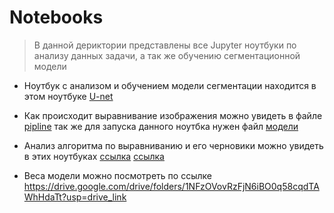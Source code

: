 # Notebooks

> В данной дериктории представлены все Jupyter ноутбуки по анализу данных задачи, а так же обучению сегментационной модели

- Ноутбук с анализом и обучением модели сегментации находится в этом ноутбуке [U-net](unet-segment-cars-number.ipynb)
- Как происходит выравнивание изображения можно увидеть в файле [pipline](pipeline.ipynb) так же для запуска данного ноутбка нужен файл [модели](../src/model.py)
- Анализ алгоритма по выравниванию и его черновики можно увидеть в этих ноутбуках [ссылка](Aligment_numbers.ipynb) [ссылка](darft_trancform_image.ipynb)

- Веса модели можно посмотреть по ссылке https://drive.google.com/drive/folders/1NFzOVovRzFjN6iBO0q58cqdTAWhHdaTt?usp=drive_link
